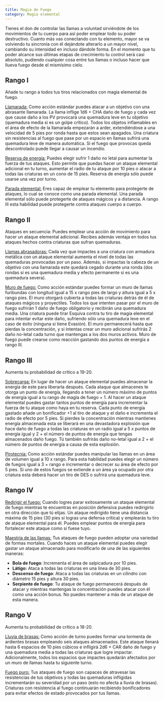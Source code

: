 ```yaml
---
title: Magia de Fuego
category: Magia elemental
---
```


Tienes el don de controlar las llamas a voluntad sirviéndote de los movimientos de tu cuerpo para así poder emplear todo su poder destructivo. Cuanto más vas conectando con tu elemento, mayor se va volviendo tu sincronía con él dejándote alterarlo a un mayor nivel, cambiando su intensidad en incluso dándole forma. En el momento que tu poder alcance sus últimas etapas de crecimiento tu control será casi absoluto, pudiendo cualquier cosa entre tus llamas o incluso hacer que llueva fuego desde el mismísimo cielo.

## Rango I

Añade tu rango a todos tus tiros relacionados con magia elemental de fuego.

<u>Llamarada:</u> Como acción estándar puedes atacar a un objetivo con una abrasante llamarada. La llama inflige 1d6 + CHA daño de fuego y cada vez que cause daño a los PV provocará una quemadura leve en tu objetivo (quemadura media si es un golpe crítico). Todos los objetos inflamables en el área de efecto de la llamarada empezarán a arder, extendiéndose a una velocidad de 5 pies por ronda hasta que estos sean apagados. Una criatura sin resistencias al fuego que pase por un espacio en llamas sufrirá una quemadura leve de manera automática. Si el fuego que provocas queda descontrolado puede llegar a causar un incendio.

<u>Reserva de energía:</u> Puedes elegir sufrir 1 daño no letal para aumentar la fuerza de tus ataques. Esto permite que puedas hacer un ataque elemental adicional en tu turno, aumentar el radio de tu ataque por 10 pies o atacar a todas las criaturas en un cono de 15 pies. Reserva de energía sólo puede usarse una vez por turno.

<u>Parada elemental:</u> Eres capaz de emplear tu elemento para protegerte de ataques, lo cual se conoce como una parada elemental. Una parada elemental sólo puede protegerte de ataques mágicos y a distancia. A rango III esta habilidad puede protegerte contra ataques cuerpo a cuerpo.

## Rango II

Ataques en secuencia: Puedes emplear una acción de movimiento para hacer un ataque elemental adicional. Recibes además ventaja en todos tus ataques hechos contra criaturas que sufran quemaduras.

<u>Llamas abrasadoras:</u> Cada vez que impactes a una criatura con armadura metálica con un ataque elemental aumenta el nivel de todas las quemaduras provocadas por un paso. Además, si impactas la cabeza de un objetivo con una llamarada este quedará cegado durante una ronda (dos rondas si es una quemadura media y efecto permanente si es una quemadura severa).

<u>Muro de fuego:</u> Como acción estándar puedes formar un muro de llamas furibundas con longitud igual a 15 x rango pies de largo y altura igual a 5 x rango pies. El muro otorgará cubierta a todas las criaturas detrás de él de ataques mágicos y proyectiles. Todos los que intenten pasar por el muro de fuego sufrirán 1 daño de fuego obligatorio y recibirán una quemadura media. Una criatura puede tirar Esquiva contra tu tiro de magia elemental para intentar evitar este daño, sufriendo sólo una quemadura leve en el caso de éxito (ninguna si tiene Evasión). El muro permanecerá hasta que pierdas la concentración, y si intentas crear un muro adicional sufrirás 2 daño no-letal cada turno que mantengas a los dos muros activos. Muro de fuego puede crearse como reacción gastando dos puntos de energía a rango III.

## Rango III

Aumenta tu probabilidad de crítico a 19-20.

<u>Sobrecarga:</u> En lugar de hacer un ataque elemental puedes almacenar la energía de este para liberarla después. Cada ataque que almacenes te otorga un punto de energía, llegando a tener un número máximo de puntos de energía igual a tu rango de magia de fuego + 1. Al hacer un ataque elemental puedes gastar tantos puntos de energía para incrementar la fuerza de tu ataque como haya en tu reserva. Cada punto de energía gastado añade un bonificador +1 al tiro de ataque y el daño e incrementa el radio de efecto por 5 pies. Si pierdes la concentración mientras mantienes energía almacenada esta se liberará en una devastadora explosión que hace daño de fuego a todas las criaturas en un radio igual a 5 x puntos de energía igual y 2 + el número de puntos de energía que tengas almacenados daño fuego. Tú también sufrirás daño no-letal igual a 2 + el número de puntos de energía a causa de esta explosión.

<u>Pirotecnia:</u> Como acción estándar puedes manipular las llamas en un área de volumen igual a 10 x rango. Para esta habilidad puedes elegir un número de fuegos igual a 3 + rango e incrementar o decrecer su área de efecto por 5 pies. Si uno de estos fuegos se extiende a un área ya ocupado por otra criatura esta deberá hacer un tiro de DES o sufrirá una quemadura leve.

## Rango IV

<u>Redirigir el fuego:</u> Cuando logres parar exitosamente un ataque elemental de fuego mientras te encuentras en posición defensiva puedes redirigirlo en otra dirección que tú elijas. Un ataque redirigido tiene una distancia máxima de 15 pies (30 pies si logras una defensa crítica) y emplearás tu tiro de ataque elemental para él. Puedes emplear puntos de energía para fortalecer este ataque como si fuese tuyo.

<u>Maestría de las llamas:</u> Tus ataques de fuego pueden adoptar una variedad de formas mortales. Cuando haces un ataque elemental puedes elegir gastar un ataque almacenado para modificarlo de una de las siguientes maneras: 

- **Bola de fuego**: Incrementa el área de salpicadura por 10 pies.
- **Látigo:** Ataca a todas las criaturas en una línea de 30 pies.
- **Descenso de fuego**: Ataca a todas las criaturas en un cilindro con diámetro 15 pies y altura 30 pies.
- **Serpiente de fuego**: Tu ataque de fuego permanecerá después de atacar y mientras mantengas la concentración puedes atacar con él como una acción bonus. No puedes mantener a más de un ataque de esta manera.

## Rango V

Aumenta tu probabilidad de crítico a 18-20.

<u>Lluvia de brasas:</u> Como acción de turno puedes formar una tormenta de ardientes brasas empleando seis ataques almacenados. Este ataque llenará hasta 6 espacios de 10 pies cúbicos e infligirá 2d6 + CAR daño de fuego y una quemadura media a todas las criaturas que logre impactar. Adicionalmente, todos los espacios que impactes quedarán afectados por un muro de llamas hasta tu siguiente turno.

<u>Fuego puro:</u> Tus ataques de fuego son capaces de atravesar las resistencias de tus objetivos y todas las quemaduras infligidas incrementarán su severidad por un paso (esto no afecta a lluvia de brasas). Criaturas con resistencia al fuego continuarán recibiendo bonificadores para evitar efectos de estado provocados por tus llamas.